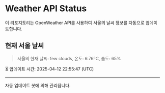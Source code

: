 
# Weather API Status

이 리포지토리는 OpenWeather API를 사용하여 서울의 날씨 정보를 자동으로 업데이트합니다.

## 현재 서울 날씨
> 서울의 현재 날씨: few clouds, 온도: 6.76°C, 습도: 65%

⏳ 업데이트 시간: 2025-04-12 22:55:47 (UTC)

---
자동 업데이트 봇에 의해 관리됩니다.
